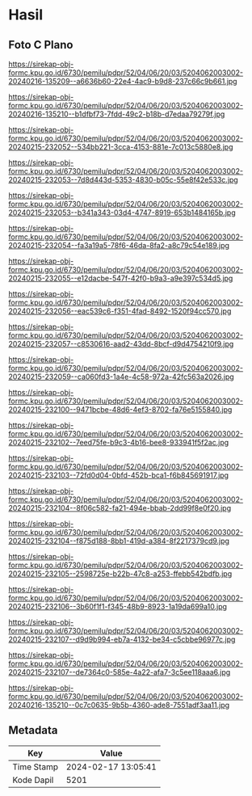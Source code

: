 # Hasil

## Foto C Plano

https://sirekap-obj-formc.kpu.go.id/6730/pemilu/pdpr/52/04/06/20/03/5204062003002-20240216-135209--a6636b60-22e4-4ac9-b9d8-237c66c9b661.jpg

https://sirekap-obj-formc.kpu.go.id/6730/pemilu/pdpr/52/04/06/20/03/5204062003002-20240216-135210--b1dfbf73-7fdd-49c2-b18b-d7edaa79279f.jpg

https://sirekap-obj-formc.kpu.go.id/6730/pemilu/pdpr/52/04/06/20/03/5204062003002-20240215-232052--534bb221-3cca-4153-881e-7c013c5880e8.jpg

https://sirekap-obj-formc.kpu.go.id/6730/pemilu/pdpr/52/04/06/20/03/5204062003002-20240215-232053--7d8d443d-5353-4830-b05c-55e8f42e533c.jpg

https://sirekap-obj-formc.kpu.go.id/6730/pemilu/pdpr/52/04/06/20/03/5204062003002-20240215-232053--b341a343-03d4-4747-8919-653b1484165b.jpg

https://sirekap-obj-formc.kpu.go.id/6730/pemilu/pdpr/52/04/06/20/03/5204062003002-20240215-232054--fa3a19a5-78f6-46da-8fa2-a8c79c54e189.jpg

https://sirekap-obj-formc.kpu.go.id/6730/pemilu/pdpr/52/04/06/20/03/5204062003002-20240215-232055--e12dacbe-547f-42f0-b9a3-a9e397c534d5.jpg

https://sirekap-obj-formc.kpu.go.id/6730/pemilu/pdpr/52/04/06/20/03/5204062003002-20240215-232056--eac539c6-f351-4fad-8492-1520f94cc570.jpg

https://sirekap-obj-formc.kpu.go.id/6730/pemilu/pdpr/52/04/06/20/03/5204062003002-20240215-232057--c8530616-aad2-43dd-8bcf-d9d4754210f9.jpg

https://sirekap-obj-formc.kpu.go.id/6730/pemilu/pdpr/52/04/06/20/03/5204062003002-20240215-232059--ca060fd3-1a4e-4c58-972a-42fc563a2026.jpg

https://sirekap-obj-formc.kpu.go.id/6730/pemilu/pdpr/52/04/06/20/03/5204062003002-20240215-232100--9471bcbe-48d6-4ef3-8702-fa76e5155840.jpg

https://sirekap-obj-formc.kpu.go.id/6730/pemilu/pdpr/52/04/06/20/03/5204062003002-20240215-232102--7eed75fe-b9c3-4b16-bee8-933941f5f2ac.jpg

https://sirekap-obj-formc.kpu.go.id/6730/pemilu/pdpr/52/04/06/20/03/5204062003002-20240215-232103--72fd0d04-0bfd-452b-bca1-f6b845691917.jpg

https://sirekap-obj-formc.kpu.go.id/6730/pemilu/pdpr/52/04/06/20/03/5204062003002-20240215-232104--8f06c582-fa21-494e-bbab-2dd99f8e0f20.jpg

https://sirekap-obj-formc.kpu.go.id/6730/pemilu/pdpr/52/04/06/20/03/5204062003002-20240215-232104--f875d188-8bb1-419d-a384-8f2217379cd9.jpg

https://sirekap-obj-formc.kpu.go.id/6730/pemilu/pdpr/52/04/06/20/03/5204062003002-20240215-232105--2598725e-b22b-47c8-a253-ffebb542bdfb.jpg

https://sirekap-obj-formc.kpu.go.id/6730/pemilu/pdpr/52/04/06/20/03/5204062003002-20240215-232106--3b60f1f1-f345-48b9-8923-1a19da699a10.jpg

https://sirekap-obj-formc.kpu.go.id/6730/pemilu/pdpr/52/04/06/20/03/5204062003002-20240215-232107--d9d9b994-eb7a-4132-be34-c5cbbe96977c.jpg

https://sirekap-obj-formc.kpu.go.id/6730/pemilu/pdpr/52/04/06/20/03/5204062003002-20240215-232107--de7364c0-585e-4a22-afa7-3c5ee118aaa6.jpg

https://sirekap-obj-formc.kpu.go.id/6730/pemilu/pdpr/52/04/06/20/03/5204062003002-20240216-135210--0c7c0635-9b5b-4360-ade8-7551adf3aa11.jpg


## Metadata

| Key        | Value               |
| ---------- | ------------------- |
| Time Stamp | 2024-02-17 13:05:41 |
| Kode Dapil | 5201                |



